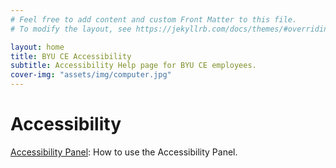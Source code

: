 ```yaml
---
# Feel free to add content and custom Front Matter to this file.
# To modify the layout, see https://jekyllrb.com/docs/themes/#overriding-theme-defaults

layout: home
title: BYU CE Accessibility
subtitle: Accessibility Help page for BYU CE employees.
cover-img: "assets/img/computer.jpg"
---
```


# Accessibility

[Accessibility Panel](AccessibilityPanel.md):
    How to use the Accessibility Panel.